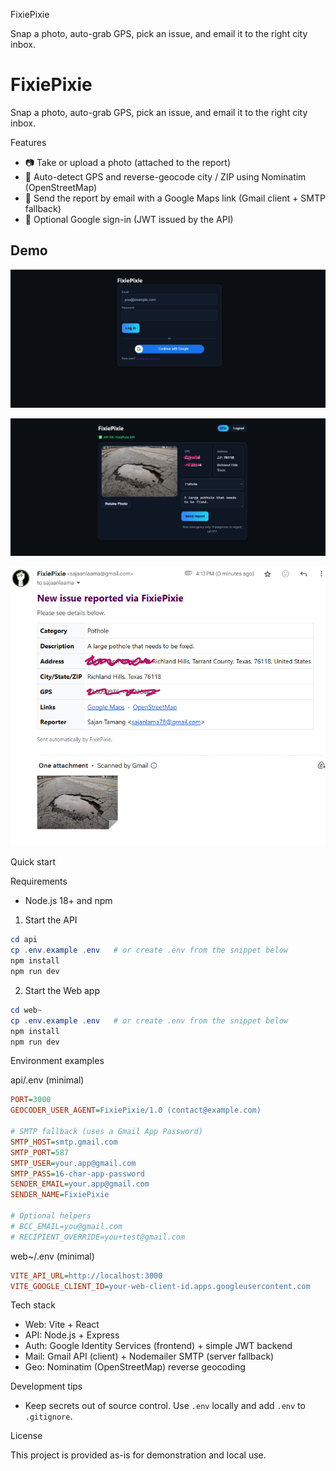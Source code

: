FixiePixie

Snap a photo, auto-grab GPS, pick an issue, and email it to the right city inbox.
# FixiePixie

Snap a photo, auto-grab GPS, pick an issue, and email it to the right city inbox.

Features

- 📷 Take or upload a photo (attached to the report)
- 📍 Auto-detect GPS and reverse-geocode city / ZIP using Nominatim (OpenStreetMap)
- 📨 Send the report by email with a Google Maps link (Gmail client + SMTP fallback)
- 🔐 Optional Google sign-in (JWT issued by the API)

## Demo

<p align="center">
  <img src="docs/demo/login.png" alt="Login with Google" width="700">
</p>

<p align="center">
  <img src="docs/demo/report.png" alt="Report screen" width="700">
</p>

<p align="center">
  <img src="docs/demo/email.png" alt="Email received" width="700">
</p>


Quick start

Requirements

- Node.js 18+ and npm

1) Start the API

```powershell
cd api
cp .env.example .env   # or create .env from the snippet below
npm install
npm run dev  
```

2) Start the Web app

```powershell
cd web~
cp .env.example .env   # or create .env from the snippet below
npm install
npm run dev   
```

Environment examples

api/.env (minimal)

```ini
PORT=3000
GEOCODER_USER_AGENT=FixiePixie/1.0 (contact@example.com)

# SMTP fallback (uses a Gmail App Password)
SMTP_HOST=smtp.gmail.com
SMTP_PORT=587
SMTP_USER=your.app@gmail.com
SMTP_PASS=16-char-app-password
SENDER_EMAIL=your.app@gmail.com
SENDER_NAME=FixiePixie

# Optional helpers
# BCC_EMAIL=you@gmail.com
# RECIPIENT_OVERRIDE=you+test@gmail.com
```

web~/.env (minimal)

```ini
VITE_API_URL=http://localhost:3000
VITE_GOOGLE_CLIENT_ID=your-web-client-id.apps.googleusercontent.com
```

Tech stack

- Web: Vite + React
- API: Node.js + Express
- Auth: Google Identity Services (frontend) + simple JWT backend
- Mail: Gmail API (client) + Nodemailer SMTP (server fallback)
- Geo: Nominatim (OpenStreetMap) reverse geocoding

Development tips

- Keep secrets out of source control. Use `.env` locally and add `.env` to `.gitignore`.

License

This project is provided as-is for demonstration and local use.